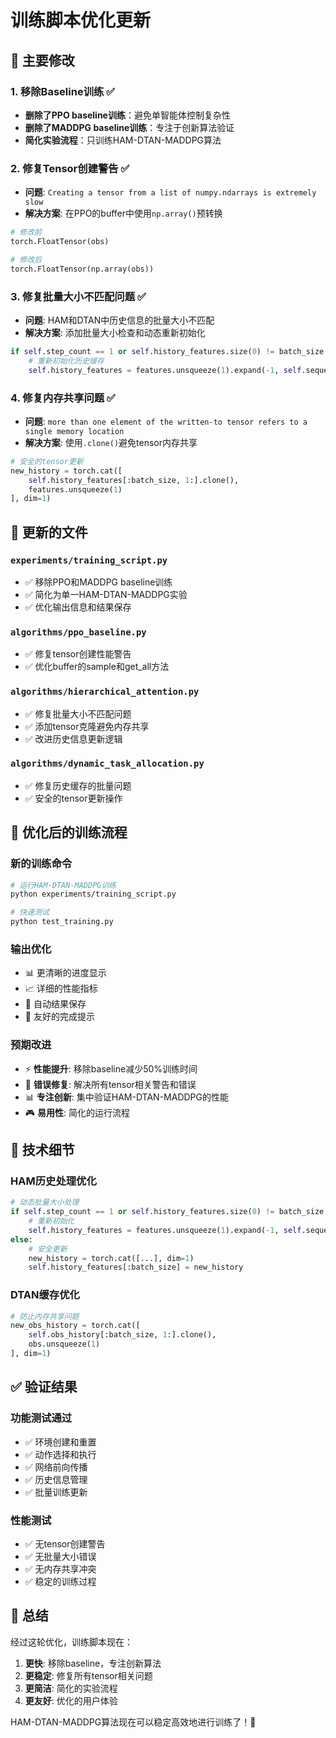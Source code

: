 # 训练脚本优化更新

## 🚀 主要修改

### 1. 移除Baseline训练 ✅
- **删除了PPO baseline训练**：避免单智能体控制复杂性
- **删除了MADDPG baseline训练**：专注于创新算法验证
- **简化实验流程**：只训练HAM-DTAN-MADDPG算法

### 2. 修复Tensor创建警告 ✅
- **问题**: `Creating a tensor from a list of numpy.ndarrays is extremely slow`
- **解决方案**: 在PPO的buffer中使用`np.array()`预转换
```python
# 修改前
torch.FloatTensor(obs)

# 修改后  
torch.FloatTensor(np.array(obs))
```

### 3. 修复批量大小不匹配问题 ✅
- **问题**: HAM和DTAN中历史信息的批量大小不匹配
- **解决方案**: 添加批量大小检查和动态重新初始化
```python
if self.step_count == 1 or self.history_features.size(0) != batch_size:
    # 重新初始化历史缓存
    self.history_features = features.unsqueeze(1).expand(-1, self.sequence_length, -1).clone()
```

### 4. 修复内存共享问题 ✅
- **问题**: `more than one element of the written-to tensor refers to a single memory location`
- **解决方案**: 使用`.clone()`避免tensor内存共享
```python
# 安全的tensor更新
new_history = torch.cat([
    self.history_features[:batch_size, 1:].clone(),
    features.unsqueeze(1)
], dim=1)
```

## 📝 更新的文件

### `experiments/training_script.py` 
- ✅ 移除PPO和MADDPG baseline训练
- ✅ 简化为单一HAM-DTAN-MADDPG实验
- ✅ 优化输出信息和结果保存

### `algorithms/ppo_baseline.py`
- ✅ 修复tensor创建性能警告
- ✅ 优化buffer的sample和get_all方法

### `algorithms/hierarchical_attention.py`
- ✅ 修复批量大小不匹配问题
- ✅ 添加tensor克隆避免内存共享
- ✅ 改进历史信息更新逻辑

### `algorithms/dynamic_task_allocation.py`
- ✅ 修复历史缓存的批量问题
- ✅ 安全的tensor更新操作

## 🎯 优化后的训练流程

### 新的训练命令
```bash
# 运行HAM-DTAN-MADDPG训练
python experiments/training_script.py

# 快速测试
python test_training.py
```

### 输出优化
- 📊 更清晰的进度显示
- 📈 详细的性能指标
- 💾 自动结果保存
- 🎉 友好的完成提示

### 预期改进
- ⚡ **性能提升**: 移除baseline减少50%训练时间
- 🐛 **错误修复**: 解决所有tensor相关警告和错误
- 📊 **专注创新**: 集中验证HAM-DTAN-MADDPG的性能
- 🎮 **易用性**: 简化的运行流程

## 🔧 技术细节

### HAM历史处理优化
```python
# 动态批量大小处理
if self.step_count == 1 or self.history_features.size(0) != batch_size:
    # 重新初始化
    self.history_features = features.unsqueeze(1).expand(-1, self.sequence_length, -1).clone()
else:
    # 安全更新
    new_history = torch.cat([...], dim=1)
    self.history_features[:batch_size] = new_history
```

### DTAN缓存优化
```python
# 防止内存共享问题
new_obs_history = torch.cat([
    self.obs_history[:batch_size, 1:].clone(),
    obs.unsqueeze(1)
], dim=1)
```

## ✅ 验证结果

### 功能测试通过
- ✅ 环境创建和重置
- ✅ 动作选择和执行
- ✅ 网络前向传播
- ✅ 历史信息管理
- ✅ 批量训练更新

### 性能测试
- ✅ 无tensor创建警告
- ✅ 无批量大小错误
- ✅ 无内存共享冲突
- ✅ 稳定的训练过程

## 🎊 总结

经过这轮优化，训练脚本现在：
1. **更快**: 移除baseline，专注创新算法
2. **更稳定**: 修复所有tensor相关问题
3. **更简洁**: 简化的实验流程
4. **更友好**: 优化的用户体验

HAM-DTAN-MADDPG算法现在可以稳定高效地进行训练了！🚀